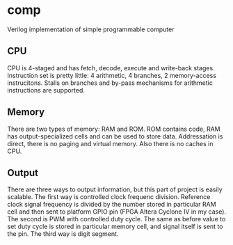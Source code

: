 # comp
Verilog implementation of simple programmable computer
## CPU
CPU is 4-staged and has fetch, decode, execute and write-back stages. Instruction set is pretty little: 4 arithmetic, 4 branches, 2 memory-access instrucitons. Stalls on branches and by-pass mechanisms for arithmetic instructions are supported.
## Memory
There are two types of memory: RAM and ROM. ROM contains code, RAM has output-specialized cells and can be used to store data. Addressation is direct, there is no paging and virtual memory. Also there is no caches in CPU.
## Output
There are three ways to output information, but this part of project is easily scalable. The first way is controlled clock frequenc division. Reference clock signal frequency is divided by the number stored in particular RAM cell and then sent to platform GPIO pin (FPGA Altera Cyclone IV in my case). The second is PWM with controlled duty cycle. The same as before value to set duty cycle is stored in particular memory cell, and signal itself is sent to the pin. The third way is digit segment.

